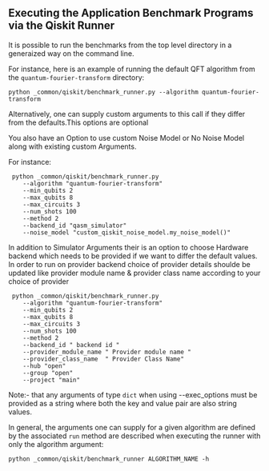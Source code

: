 
## Executing the Application Benchmark Programs via the Qiskit Runner

It is possible to run the benchmarks from the top level directory in a generaized way on the command line.

For instance, here is an example of running the default QFT algorithm from the
`quantum-fourier-transform` directory:

```
python _common/qiskit/benchmark_runner.py --algorithm quantum-fourier-transform
```

Alternatively, one can supply custom arguments to this call if they differ from
the defaults.This options are optional 

You also have an Option to use custom Noise Model or No Noise Model along with existing custom Arguments.

 For instance:

```
 python _common/qiskit/benchmark_runner.py 
    --algorithm "quantum-fourier-transform"
    --min_qubits 2 
    --max_qubits 8 
    --max_circuits 3 
    --num_shots 100 
    --method 2 
    --backend_id "qasm_simulator"  
    --noise_model "custom_qiskit_noise_model.my_noise_model()"
```

In addition to Simulator Arguments their is an option to choose Hardware backend which needs to be provided if we want to differ the default values. In order to run on  provider backend choice of provider details shoulde be updated like provider module name & provider class name according to your choice of provider

```
 python _common/qiskit/benchmark_runner.py 
    --algorithm "quantum-fourier-transform"
    --min_qubits 2 
    --max_qubits 8 
    --max_circuits 3 
    --num_shots 100 
    --method 2 
    --backend_id " backend id "
    --provider_module_name " Provider module name " 
    --provider_class_name  " Provider Class Name"
    --hub "open" 
    --group "open" 
    --project "main" 
```


Note:- that any arguments of type `dict` when using --exec_options must be provided as a string where both
the key and value pair are also string values.

In general, the arguments one can supply for a given algorithm are defined by
the associated `run` method are described when executing the runner with only the algorithm argument:

```
python _common/qiskit/benchmark_runner ALGORITHM_NAME -h
```

